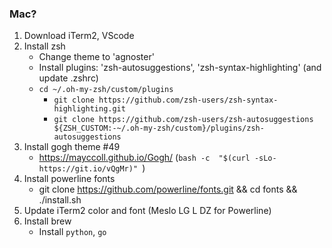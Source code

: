 ### Mac?
1. Download iTerm2, VScode
2. Install zsh
    - Change theme to 'agnoster'
    - Install plugins: 'zsh-autosuggestions', 'zsh-syntax-highlighting' (and update .zshrc)
    - `cd ~/.oh-my-zsh/custom/plugins`
      - `git clone https://github.com/zsh-users/zsh-syntax-highlighting.git`
      - `git clone https://github.com/zsh-users/zsh-autosuggestions ${ZSH_CUSTOM:-~/.oh-my-zsh/custom}/plugins/zsh-autosuggestions`
3. Install gogh theme #49
    - https://mayccoll.github.io/Gogh/ (`bash -c  "$(curl -sLo- https://git.io/vQgMr)" `)
4. Install powerline fonts
    - git clone https://github.com/powerline/fonts.git && cd fonts && ./install.sh
5. Update iTerm2 color and font (Meslo LG L DZ for Powerline)
6. Install brew
    - Install `python`, `go`

